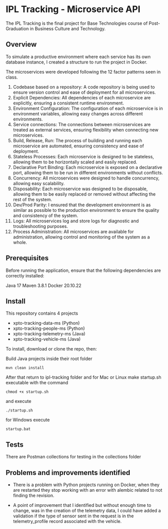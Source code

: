 # IPL Tracking - Microservice API

The IPL Tracking is the final project for Base Technologies course of Post-Graduation in Business Culture and Technology.

## Overview

To simulate a productive environment where each service has its own database instance, I created a structure to run the project in Docker.

The microservices were developed following the 12 factor patterns seen in class.

1. Codebase based on a repository: A code repository is being used to ensure version control and ease of deployment for all microservices.
2. Explicit Dependencies: All dependencies of each microservice are explicitly, ensuring a consistent runtime environment.
3. Environment Configuration: The configuration of each microservice is in environment variables, allowing easy changes across different environments.
4. Service connections: The connections between microservices are treated as external services, ensuring flexibility when connecting new microservices.
5. Build, Release, Run: The process of building and running each microservice are automated, ensuring consistency and ease of deployment.
6. Stateless Processes: Each microservice is designed to be stateless, allowing them to be horizontally scaled and easily replaced.
7. Declarative Port Binding: Each microservice is exposed on a declarative port, allowing them to be run in different environments without conflicts.
8. Concurrency: All microservices were designed to handle concurrency, allowing easy scalability.
9. Disposability: Each microservice was designed to be disposable, allowing them to be easily replaced or removed without affecting the rest of the system.
10. Dev/Prod Parity: I ensured that the development environment is as similar as possible to the production environment to ensure the quality and consistency of the system.
11. Logs: All microservices log and store logs for diagnostic and troubleshooting purposes.
12. Process Administration: All microservices are available for administration, allowing control and monitoring of the system as a whole.

## Prerequisites

Before running the application, ensure that the following dependencies are correctly installed:

Java 17 
Maven 3.8.1
Docker 20.10.22

## Install

This repository contains 4 projects
- xpto-tracking-data-ms (Python)
- xpto-tracking-people-ms (Python)
- xpto-tracking-telemetry-ms (Java)
- xpto-tracking-vehicle-ms (Java)

To install, download or clone the repo, then:

Build Java projects inside their root folder

`mvn clean install`

After that return to ipl-tracking folder and for Mac or Linux make startup.sh executable with the command 

`chmod +x startup.sh`

and execute 

`./startup.sh`

for Windows execute

`startup.bat`

## Tests

There are Postman collections for testing in the collections folder

## Problems and improvements identified

- There is a problem with Python projects running on Docker, when they are restarted they stop working with an error with alembic related to not finding the revision.

- A point of improvement that I identified but without enough time to change, was in the creation of the telemetry data, I could have added a validation if the type of sensor sent in the request is in the telemetry_profile record associated with the vehicle. 


